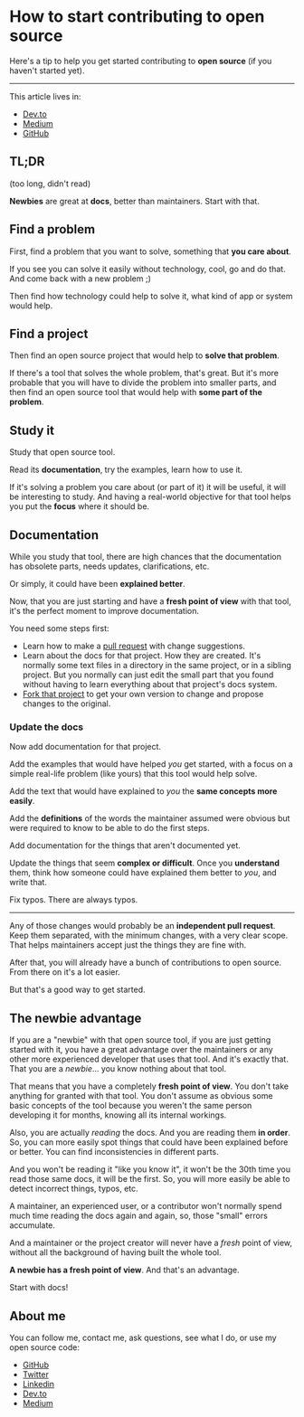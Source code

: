 # How to start contributing to open source

Here's a tip to help you get started contributing to **open source** (if you haven't started yet).

---

This article lives in:

* [Dev.to]()
* [Medium]()
* [GitHub]()

## TL;DR

(too long, didn't read)

**Newbies** are great at **docs**, better than maintainers. Start with that.

## Find a problem

First, find a problem that you want to solve, something that **you care about**.

If you see you can solve it easily without technology, cool, go and do that. And come back with a new problem ;)

Then find how technology could help to solve it, what kind of app or system would help.

## Find a project

Then find an open source project that would help to **solve that problem**.

If there's a tool that solves the whole problem, that's great. But it's more probable that you will have to divide the problem into smaller parts, and then find an open source tool that would help with **some part of the problem**.

## Study it

Study that open source tool.

Read its **documentation**, try the examples, learn how to use it.

If it's solving a problem you care about (or part of it) it will be useful, it will be interesting to study. And having a real-world objective for that tool helps you put the **focus** where it should be.

## Documentation

While you study that tool, there are high chances that the documentation has obsolete parts, needs updates, clarifications, etc.

Or simply, it could have been **explained better**.

Now, that you are just starting and have a **fresh point of view** with that tool, it's the perfect moment to improve documentation.

You need some steps first:

* Learn how to make a [pull request](https://help.github.com/en/github/collaborating-with-issues-and-pull-requests/creating-a-pull-request) with change suggestions.
* Learn about the docs for that project. How they are created. It's normally some text files in a directory in the same project, or in a sibling project. But you normally can just edit the small part that you found without having to learn everything about that project's docs system.
* [Fork that project](https://help.github.com/en/github/getting-started-with-github/fork-a-repo) to get your own version to change and propose changes to the original.

### Update the docs

Now add documentation for that project.

Add the examples that would have helped *you* get started, with a focus on a simple real-life problem (like yours) that this tool would help solve.

Add the text that would have explained to *you* the **same concepts more easily**.

Add the **definitions** of the words the maintainer assumed were obvious but were required to know to be able to do the first steps.

Add documentation for the things that aren't documented yet.

Update the things that seem **complex or difficult**. Once you **understand** them, think how someone could have explained them better to *you*, and write that.

Fix typos. There are always typos.

---

Any of those changes would probably be an **independent pull request**. Keep them separated, with the minimum changes, with a very clear scope. That helps maintainers accept just the things they are fine with.

After that, you will already have a bunch of contributions to open source. From there on it's a lot easier.

But that's a good way to get started.

## The newbie advantage

If you are a "newbie" with that open source tool, if you are just getting started with it, you have a great advantage over the maintainers or any other more experienced developer that uses that tool. And it's exactly that. That you are a *newbie*... you know nothing about that tool.

That means that you have a completely **fresh point of view**. You don't take anything for granted with that tool. You don't assume as obvious some basic concepts of the tool because you weren't the same person developing it for months, knowing all its internal workings.

Also, you are actually *reading* the docs. And you are reading them **in order**. So, you can more easily spot things that could have been explained before or better. You can find inconsistencies in different parts.

And you won't be reading it "like you know it", it won't be the 30th time you read those same docs, it will be the first. So, you will more easily be able to detect incorrect things, typos, etc.

A maintainer, an experienced user, or a contributor won't normally spend much time reading the docs again and again, so, those "small" errors accumulate.

And a maintainer or the project creator will never have a *fresh* point of view, without all the background of having built the whole tool.

**A newbie has a fresh point of view**. And that's an advantage.

Start with docs!

## About me

You can follow me, contact me, ask questions, see what I do, or use my open source code:

* [GitHub](https://github.com/tiangolo)
* [Twitter](https://twitter.com/tiangolo)
* [Linkedin](https://www.linkedin.com/in/tiangolo/)
* [Dev.to](https://dev.to/tiangolo)
* [Medium](https://medium.com/@tiangolo)
